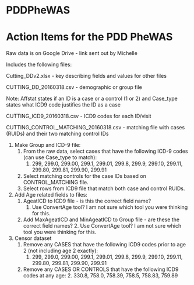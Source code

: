 # PDDPheWAS

# Action Items for the PDD PheWAS

Raw data is on Google Drive - link sent out by Michelle

Includes the following files:

Cutting_DDv2.xlsx - key describing fields and values for other files

CUTTING_DD_20160318.csv - demographic or group file

Note: Affstat states if an ID is a case or a control (1 or 2) and Case_type states what ICD9 code justifies the ID as a case

CUTTING_ICD9_20160318.csv - ICD9 codes for each ID/visit

CUTTING_CONTROL_MATCHING_20160318.csv - matching file with cases (RUIDs) and their two matching control IDs

1. Make Group and ICD-9 file:
    1. From the raw data, select cases that have the following ICD-9 codes (can use Case_type to match): 
    	1. 299, 299.0, 299.00, 299.1, 299.01, 299.8, 299.9, 299.10, 299.11, 299.80, 299.81, 299.90, 299.91
    2. Select matching controls for the case IDs based on CONTROL_MATCHING file.
    3. Select rows from ICD9 file that match both case and control RUIDs.
2. Add Age related fields to files:
    1. AgeatICD to ICD9 file - is this the correct field name?
        1. Use ConvertAge tool? I am not sure which tool you were thinking for this.
    2. Add MaxAgeatICD and MinAgeatICD to Group file - are these the correct field names?
        2. Use ConvertAge tool? I am not sure which tool you were thinking for this.
4. Censor dataset
    1. Remove any CASES that have the following ICD9 codes prior to age 2 (not including age 2 exactly):
        1. 299, 299.0, 299.00, 299.1, 299.01, 299.8, 299.9, 299.10, 299.11, 299.80, 299.81, 299.90, 299.91
    2. Remove any CASES OR CONTROLS that have the following ICD9 codes at any age:
        2. 330.8, 758.0, 758.39, 758.5, 758.83, 759.89
